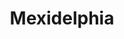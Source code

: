 ---
pid: mp146
title: Mexidelphia
location_transcription: Oregon + 9th St
coordinates: "[-75.162888775802, 39.915730431801]"
zipcode: '19148'
gen_neighborhood: South Philadelphia
neighborhood: Whitman,Pennsport,South Philadelphia
outside_phl: 
age: '17'
age_range: 13-19
instagram: 
image_file_name: mp_146.jpg
proposal_transcription: Everyone is connected
topic: Unity
topic_summary: 0, 0
type: Other No Form
keywords_other: 
credit: Albalo
image_labels: Pensylvania
twitter: 
facebook: 
permalink: "/monuments/mp146/"
layout: item-page
---